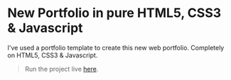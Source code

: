 # New Portfolio in pure HTML5, CSS3 & Javascript
I've used a portfolio template to create this new web portfolio. Completely on HTML5, CSS3 &amp; Javascript.

> Run the project live [here](https://nitin-portfolio-new.netlify.app/).

